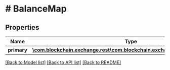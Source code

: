 # # BalanceMap

## Properties

Name | Type | Description | Notes
------------ | ------------- | ------------- | -------------
**primary** | [**\com.blockchain.exchange.rest\com.blockchain.exchange.rest.model\Balance[]**](Balance.md) |  | 

[[Back to Model list]](../../README.md#documentation-for-models) [[Back to API list]](../../README.md#documentation-for-api-endpoints) [[Back to README]](../../README.md)



